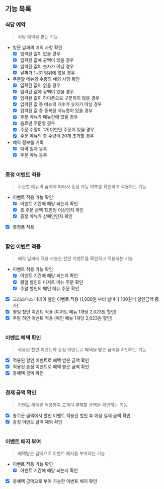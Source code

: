 ## 기능 목록

### 식당 예약
> 식당 예약을 받는 기능
- 방문 날짜의 예외 사항 확인
  - [x] 입력된 값이 없을 경우
  - [x] 입력된 값에 공백이 있을 경우
  - [x] 입력된 값이 숫자가 아닐 경우
  - [x] 날짜가 1~31 범위에 없을 경우
- 주문할 메뉴와 수량의 예외 사항 확인
  - [x] 입력된 값이 없을 경우
  - [x] 입력된 값에 공백이 있을 경우
  - [x] 입력된 값이 하이픈으로 구분되지 않을 경우
  - [x] 입력된 값 중 메뉴의 개수가 숫자가 아닐 경우
  - [x] 입력된 값 중 중복된 메뉴명이 있을 경우
  - [x] 주문 메뉴가 메뉴판에 없을 경우
  - [x] 음료만 주문할 경우
  - [x] 주문 수량이 1개 미만인 주문이 있을 경우
  - [x] 주문 메뉴의 총 수량이 20개 초과할 경우
- 예약 정보를 기록
  - [x] 예약 일자 등록
  - [x] 주문 메뉴 등록
<br><br>

### 증정 이벤트 적용
> 주문할 메뉴의 금액에 따라서 증정 가능 여부를 확인하고 적용하는 기능
- 이벤트 적용 가능 확인
  - [x] 이벤트 기간에 해당 되는지 확인
  - [x] 총 주문 금액 12만원 이상인지 확인
  - [x] 증정 메뉴가 샴페인인지 확인
- [x] 증정품 적용
<br><br>

### 할인 이벤트 적용
> 에약 날짜에 적용 가능한 할인 이벤트를 확인하고 적용하는 기능
- 이벤트 적용 가능 확인
  - [x] 이벤트 기간에 해당 되는지 확인
  - [x] 평일 할인의 디저트 메뉴 주문 확인
  - [x] 주말 할인의 메인 메뉴 주문 확인
- [x] 크리스마스 디데이 할인 이벤트 적용 (1,000원 부터 날마다 100원씩 할인금액 증가)
- [x] 평일 할인 이벤트 적용 (디저트 메뉴 1개당 2,023원 할인)
- [x] 주말 하인 이벤트 적용 (메인 메뉴 1개당 2,023원 할인)
  <br><br>

### 이벤트 혜택 확인
> 적용된 할인 이벤트와 증정 이벤트로 혜택을 받은 금액을 확인하는 기능
- [x] 적용된 할인 이벤트로 혜택 받은 금액 확인
- [x] 적용된 증정 이벤트로 혜택 받은 금액 확인
- [x] 총혜택 금액 확인
<br><br>

### 결제 금액 확인
> 이벤트 혜택을 적용하여 고객이 결제할 금액을 확인하는 기능
- [x] 총주문 금액에서 할인 이벤트 적용된 할인 후 예상 결제 금액 확인
- [x] 증정 이벤트 금액 제외 확인
<br><br>

### 이벤트 배지 부여
> 혜택받은 금액으로 이벤트 배지를 부여하는 기능
- 이벤트 적용 가능 확인
  - [x] 이벤트 기간에 해당 되는지 확인
- [x] 총혜택 금액으로 부여 가능한 이벤트 배지 확인



